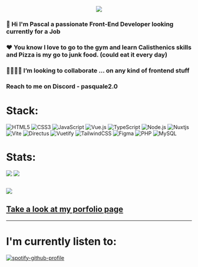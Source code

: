 
<div align="center" class="gif">
  <img align="center" src="https://media.giphy.com/media/3o7TKuAfCHifvPdcxG/giphy.gif">
</div>

### 👋 Hi I'm Pascal a passionate Front-End Developer looking currently for a Job 
### ❤️ You know I love to go to the gym and learn Calisthenics skills and Pizza is my go to junk food. (could eat it every day) 
### 🫱🏾‍🫲🏿 I’m looking to collaborate ... on any kind of frontend stuff 
### Reach to me on Discord -  pasquale2.0

# Stack:
![HTML5](https://img.shields.io/static/v1?style=for-the-badge&message=HTML5&color=E34F26&logo=HTML5&logoColor=FFFFFF&label=)
![CSS3](https://img.shields.io/static/v1?style=for-the-badge&message=CSS3&color=1572B6&logo=CSS3&logoColor=FFFFFF&label=)
![JavaScript](https://img.shields.io/static/v1?style=for-the-badge&message=JavaScript&color=222222&logo=JavaScript&logoColor=F7DF1E&label=)
![Vue.js](https://img.shields.io/badge/vuejs-%2335495e.svg?style=for-the-badge&logo=vuedotjs&logoColor=%234FC08D)
![TypeScript](https://img.shields.io/badge/typescript-%23007ACC.svg?style=for-the-badge&logo=typescript&logoColor=white)
![Node.js](https://img.shields.io/badge/Node.js-43853D?style=for-the-badge&logo=node.js&logoColor=white)
![Nuxtjs](https://img.shields.io/badge/Nuxt-002E3B?style=for-the-badge&logo=nuxtdotjs&logoColor=#00DC82)
![Vite](https://img.shields.io/badge/vite-%23646CFF.svg?style=for-the-badge&logo=vite&logoColor=white)
![Directus](https://img.shields.io/badge/directus-%2364f.svg?style=for-the-badge&logo=directus&logoColor=white)
![Vuetify](https://img.shields.io/badge/Vuetify-1867C0?style=for-the-badge&logo=vuetify&logoColor=AEDDFF)
![TailwindCSS](https://img.shields.io/badge/tailwindcss-%2338B2AC.svg?style=for-the-badge&logo=tailwind-css&logoColor=white)
![Figma](https://img.shields.io/static/v1?style=for-the-badge&message=Figma&color=F24E1E&logo=Figma&logoColor=FFFFFF&label=)
![PHP](https://img.shields.io/static/v1?style=for-the-badge&message=PHP&color=777BB4&logo=PHP&logoColor=FFFFFF&label=)
![MySQL](https://img.shields.io/static/v1?style=for-the-badge&message=MySQL&color=4479A1&logo=MySQL&logoColor=FFFFFF&label=)


# Stats:
![](https://github-readme-stats.vercel.app/api?username=pascal-koop&theme=dark&hide_border=true&include_all_commits=false&count_private=false)
![](https://github-readme-stats.vercel.app/api/top-langs/?username=pascal-koop&theme=dark&hide_border=true&include_all_commits=false&count_private=false&layout=compact)

[![](https://visitcount.itsvg.in/api?id=pascal-koop&icon=5&color=0)](https://visitcount.itsvg.in)
---
## [Take a look at my porfolio page](https://www.pascal-koop.dev "pascal porfolio page")
---

# I'm currently listen to: 
[![spotify-github-profile](https://spotify-github-profile.vercel.app/api/view?uid=ybm7ciobc1zriw7wua8sbbv7p&cover_image=true&theme=default&show_offline=false&bar_color=66db9f)](https://spotify-github-profile.vercel.app/api/view?uid=ybm7ciobc1zriw7wua8sbbv7p&redirect=true)


